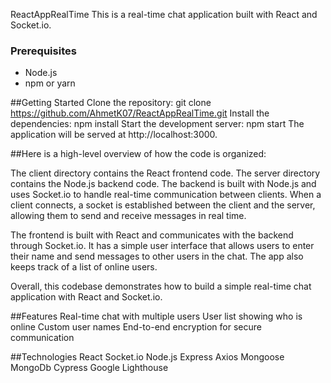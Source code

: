
ReactAppRealTime
This is a real-time chat application built with React and Socket.io.

### Prerequisites

- Node.js
- npm or yarn


##Getting Started
Clone the repository:
git clone https://github.com/AhmetK07/ReactAppRealTime.git
Install the dependencies:
npm install
Start the development server:
npm start
The application will be served at http://localhost:3000.


##Here is a high-level overview of how the code is organized:

The client directory contains the React frontend code.
The server directory contains the Node.js backend code.
The backend is built with Node.js and uses Socket.io to handle real-time communication between clients. When a client connects, a socket is established between the client and the server, allowing them to send and receive messages in real time.

The frontend is built with React and communicates with the backend through Socket.io. It has a simple user interface that allows users to enter their name and send messages to other users in the chat. The app also keeps track of a list of online users.

Overall, this codebase demonstrates how to build a simple real-time chat application with React and Socket.io.

##Features
Real-time chat with multiple users
User list showing who is online
Custom user names
End-to-end encryption for secure communication

##Technologies
React
Socket.io
Node.js
Express
Axios
Mongoose
MongoDb
Cypress
Google Lighthouse

